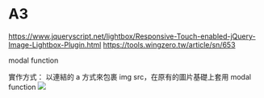 # A3

https://www.jqueryscript.net/lightbox/Responsive-Touch-enabled-jQuery-Image-Lightbox-Plugin.html
https://tools.wingzero.tw/article/sn/653

modal function

實作方式：
以連結的 a 方式來包裹 img src，在原有的圖片基礎上套用 modal function
![](https://i.imgur.com/loq2Edd.png)
